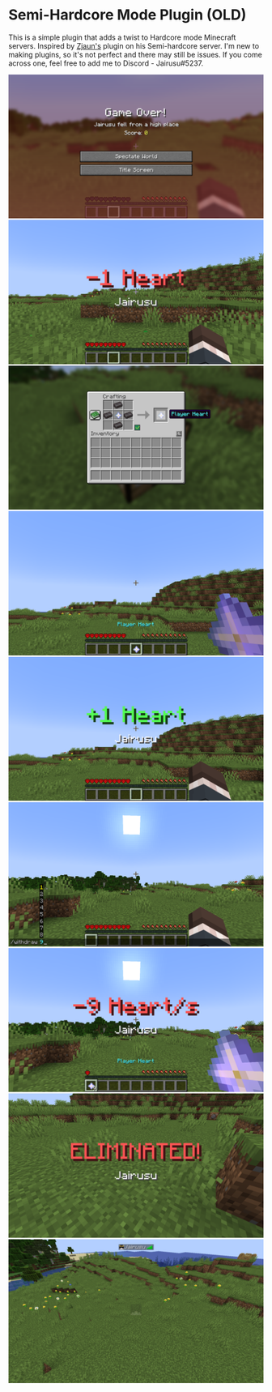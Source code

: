 # Semi-Hardcore Mode Plugin (OLD)

This is a simple plugin that adds a twist to 
Hardcore mode Minecraft servers. Inspired by 
[Zjaun's](https://www.facebook.com/Zjaunn) plugin 
on his Semi-hardcore server. I'm new to making 
plugins, so it's not perfect and there may still 
be issues. If you come across one, feel free to
add me to Discord - Jairusu#5237.

![deathscreen.png](images%2Fdeathscreen.png)
![removeheart.png](images%2Fremoveheart.png)
![heartrecipe.png](images%2Fheartrecipe.png)
![heartitem.png](images%2Fheartitem.png)
![addheart.png](images%2Faddheart.png)
![withdrawcommand.png](images%2Fwithdrawcommand.png)
![withdrawhearts.png](images%2Fwithdrawhearts.png)
![lastlifedeath.png](images%2Flastlifedeath.png)
![afterlastlifedeath.png](images%2Fafterlastlifedeath.png)
